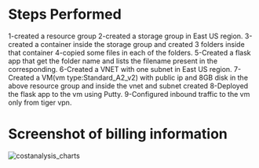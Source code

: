 # Steps Performed
  1-created a resource group
  2-created a storage group in East US region.
  3-created a container inside the storage group and created 3 folders inside that container
  4-copied some files in each of the folders.
  5-Created a flask app that get the folder name and lists the filename present in the corresponding.
  6-Created a VNET with one subnet in East US region.
  7- Created a VM(vm type:Standard_A2_v2) with public ip and 8GB disk in the above resource group and inside the vnet and subnet created
  8-Deployed the flask app to the vm using Putty.
  9-Configured inbound traffic to the vm only from tiger vpn.
  
  # Screenshot of billing information
  ![costanalysis_charts](https://user-images.githubusercontent.com/92777791/162248005-cae35e04-16d2-4d9a-b6ef-cc6c59a77c79.png)
